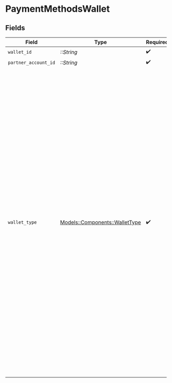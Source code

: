 # PaymentMethodsWallet


## Fields

| Field                                                                                                                                                                                                                                                                                                                                                                                                                                                                                                         | Type                                                                                                                                                                                                                                                                                                                                                                                                                                                                                                          | Required                                                                                                                                                                                                                                                                                                                                                                                                                                                                                                      | Description                                                                                                                                                                                                                                                                                                                                                                                                                                                                                                   |
| ------------------------------------------------------------------------------------------------------------------------------------------------------------------------------------------------------------------------------------------------------------------------------------------------------------------------------------------------------------------------------------------------------------------------------------------------------------------------------------------------------------- | ------------------------------------------------------------------------------------------------------------------------------------------------------------------------------------------------------------------------------------------------------------------------------------------------------------------------------------------------------------------------------------------------------------------------------------------------------------------------------------------------------------- | ------------------------------------------------------------------------------------------------------------------------------------------------------------------------------------------------------------------------------------------------------------------------------------------------------------------------------------------------------------------------------------------------------------------------------------------------------------------------------------------------------------- | ------------------------------------------------------------------------------------------------------------------------------------------------------------------------------------------------------------------------------------------------------------------------------------------------------------------------------------------------------------------------------------------------------------------------------------------------------------------------------------------------------------- |
| `wallet_id`                                                                                                                                                                                                                                                                                                                                                                                                                                                                                                   | *::String*                                                                                                                                                                                                                                                                                                                                                                                                                                                                                                    | :heavy_check_mark:                                                                                                                                                                                                                                                                                                                                                                                                                                                                                            | N/A                                                                                                                                                                                                                                                                                                                                                                                                                                                                                                           |
| `partner_account_id`                                                                                                                                                                                                                                                                                                                                                                                                                                                                                          | *::String*                                                                                                                                                                                                                                                                                                                                                                                                                                                                                                    | :heavy_check_mark:                                                                                                                                                                                                                                                                                                                                                                                                                                                                                            | N/A                                                                                                                                                                                                                                                                                                                                                                                                                                                                                                           |
| `wallet_type`                                                                                                                                                                                                                                                                                                                                                                                                                                                                                                 | [Models::Components::WalletType](../../models/shared/wallettype.md)                                                                                                                                                                                                                                                                                                                                                                                                                                           | :heavy_check_mark:                                                                                                                                                                                                                                                                                                                                                                                                                                                                                            | Type of a wallet.<br/>  - `default`: The primary system-generated wallet automatically created by Moov when an account is granted the wallet capability. This generates a moov-wallet payment method that is available for use immediately. Only one default wallet exists per account.<br/>  - `general`: A user-defined wallet created via the API to segment funds for specific use cases. Users can create multiple general wallets per account to support internal business models or financial reporting needs. |